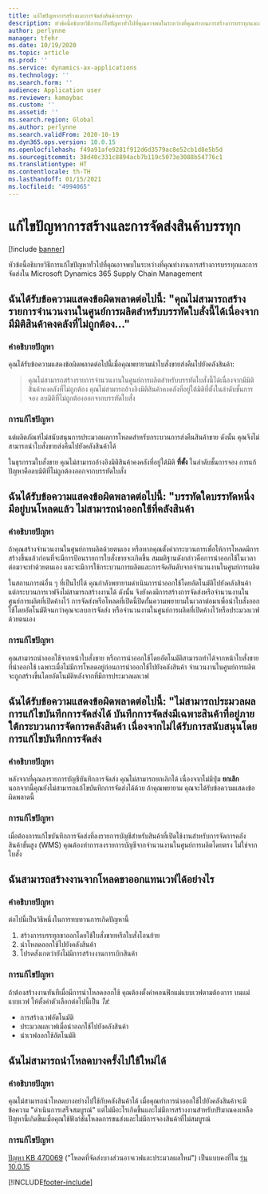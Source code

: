 ```yaml
---
title: แก้ไขปัญหาการสร้างและการจัดส่งสินค้าบรรทุก
description: หัวข้อนี้อธิบายวิธีการแก้ไขปัญหาทั่วไปที่คุณอาจพบในระหว่างที่คุณทำงานการสร้างการบรรทุกและการจัดส่งใน Microsoft Dynamics 365 Supply Chain Management
author: perlynne
manager: tfehr
ms.date: 10/19/2020
ms.topic: article
ms.prod: ''
ms.service: dynamics-ax-applications
ms.technology: ''
ms.search.form: ''
audience: Application user
ms.reviewer: kamaybac
ms.custom: ''
ms.assetid: ''
ms.search.region: Global
ms.author: perlynne
ms.search.validFrom: 2020-10-19
ms.dyn365.ops.version: 10.0.15
ms.openlocfilehash: f49a91afe9281f912d6d3579ac8e52cb1d8e5b5d
ms.sourcegitcommit: 38d40c331c8894acb7b119c5073e3088b54776c1
ms.translationtype: HT
ms.contentlocale: th-TH
ms.lasthandoff: 01/15/2021
ms.locfileid: "4994065"
---
```

# <a name="troubleshoot-load-building-and-shipments"></a>แก้ไขปัญหาการสร้างและการจัดส่งสินค้าบรรทุก

[!include [banner](../includes/banner.md)]

หัวข้อนี้อธิบายวิธีการแก้ไขปัญหาทั่วไปที่คุณอาจพบในระหว่างที่คุณทำงานการสร้างการบรรทุกและการจัดส่งใน Microsoft Dynamics 365 Supply Chain Management

## <a name="i-receive-the-following-error-message-you-cant-create-a-load-line-for-this-order-line-because-it-contains-inventory-dimensions-that-are-invalid"></a>ฉันได้รับข้อความแสดงข้อผิดพลาดต่อไปนี้: "คุณไม่สามารถสร้างรายการจำนวนงานในศูนย์การผลิตสำหรับบรรทัดใบสั่งนี้ได้เนื่องจากมีมิติสินค้าคงคลังที่ไม่ถูกต้อง..."

### <a name="issue-description"></a>คำอธิบายปัญหา

คุณได้รับข้อความแสดงข้อผิดพลาดต่อไปนี้เมื่อคุณพยายามนำใบสั่งขายส่งคืนไปยังคลังสินค้า:

> คุณไม่สามารถสร้างรายการจำนวนงานในศูนย์การผลิตสำหรับบรรทัดใบสั่งนี้ได้เนื่องจากมีมิติสินค้าคงคลังที่ไม่ถูกต้อง คุณไม่สามารถอ้างอิงมิติสินค้าคงคลังที่อยู่ใต้มิติที่ตั้งในลำดับชั้นการจอง ลบมิติที่ไม่ถูกต้องออกจากบรรทัดใบสั่ง

### <a name="issue-resolution"></a>การแก้ไขปัญหา

แต่ผลิตภัณฑ์ไม่สนับสนุนการประมวลผลการโหลดสำหรับกระบวนการส่งคืนสินค้าขาย ดังนั้น คุณจึงไม่สามารถนำใบสั่งขายส่งคืนไปยังคลังสินค้าได้

ในธุรกรรมใบสั่งขาย คุณไม่สามารถอ้างอิงมิติสินค้าคงคลังที่อยู่ใต้มิติ **ที่ตั้ง** ในลำดับชั้นการจอง การแก้ปัญหาคือลบมิติที่ไม่ถูกต้องออกจากบรรทัดใบสั่ง

## <a name="i-receive-the-following-error-message-one-of-the-lines-is-already-on-a-load-unable-to-release-to-warehouse"></a>ฉันได้รับข้อความแสดงข้อผิดพลาดต่อไปนี้: "บรรทัดใดบรรทัดหนึ่งมีอยู่บนโหลดแล้ว ไม่สามารถนำออกใช้ที่คลังสินค้า

### <a name="issue-description"></a>คำอธิบายปัญหา

ถ้าคุณสร้างจำนวนงานในศูนย์การผลิตด้วยตนเอง หรือหากคุณตั้งค่ากระบวนการเพื่อให้การโหลดมีการสร้างขึ้นแล้วก่อนที่จะมีการป้อนรายการใบสั่งขายจะเกิดขึ้น สมมติฐานดังกล่าวคือการนำออกใช้ในเวลาต่อมาจะทำด้วยตนเอง และจะมีการใช้กระบวนการผลิตและการจัดอันดับจากจำนวนงานในศูนย์การผลิต

ในสถานการณ์อื่น ๆ ที่เป็นไปได้ คุณกำลังพยายามดำเนินการนำออกใช้โดยอัตโนมัติไปยังคลังสินค้า แต่กระบวนการเวฟจึงไม่สามารถสร้างงานได้ ดังนั้น จึงยังคงมีการสร้างการจัดส่งหรือจำนวนงานในศูนย์การผลิตที่เปิดค้างไว้ การจัดส่งหรือโหลดที่เปิดนี้ปิดกั้นความพยายามในเวลาต่อมาเพื่อนำใบสั่งออกใช้โดยอัตโนมัติจนกว่าคุณจะลบการจัดส่ง หรือจำนวนงานในศูนย์การผลิตที่เปิดค้างไว้หรือประมวลเวฟด้วยตนเอง

### <a name="issue-resolution"></a>การแก้ไขปัญหา

คุณสามารถนำออกใช้จากหน้าใบสั่งขาย หรือการนำออกใช้โดยอัตโนมัติสามารถทำได้จากหน้าใบสั่งขายที่นำออกใช้ เฉพาะเมื่อไม่มีการโหลดอยู่ก่อนการนำออกใช้ไปยังคลังสินค้า จำนวนงานในศูนย์การผลิตจะถูกสร้างขึ้นโดยอัตโนมัติหลังจากที่มีการประมวลผลเวฟ

## <a name="i-receive-the-following-error-message-the-delivery-note-correction-cant-be-processed-the-delivery-note-only-contains-items-that-are-subject-to-warehouse-management-processes-as-these-are-not-supported-by-delivery-note-correction"></a>ฉันได้รับข้อความแสดงข้อผิดพลาดต่อไปนี้: "ไม่สามารถประมวลผลการแก้ไขบันทึกการจัดส่งได้ บันทึกการจัดส่งมีเฉพาะสินค้าที่อยู่ภายใต้กระบวนการจัดการคลังสินค้า เนื่องจากไม่ได้รับการสนับสนุนโดยการแก้ไขบันทึกการจัดส่ง

### <a name="issue-description"></a>คำอธิบายปัญหา

หลังจากที่คุณลงรายการบัญชีบันทึกการจัดส่ง คุณไม่สามารถยกเลิกได้ เนื่องจากไม่มีปุ่ม **ยกเลิก** นอกจากนี้คุณยังไม่สามารถแก้ไขบันทึกการจัดส่งได้ด้วย ถ้าคุณพยายาม คุณจะได้รับข้อความแสดงข้อผิดพลาดนี้

### <a name="issue-resolution"></a>การแก้ไขปัญหา

เมื่อต้องการแก้ไขบันทึกการจัดส่งที่ลงรายการบัญชีสำหรับสินค้าที่เปิดใช้งานสำหรับการจัดการคลังสินค้าขั้นสูง (WMS) คุณต้องทำการลงรายการบัญชีจากจำนวนงานในศูนย์การผลิตโดยตรง ไม่ใช่จากใบสั่ง

## <a name="how-can-i-create-work-from-outbound-loads-instead-of-waves"></a>ฉันสามารถสร้างงานจากโหลดขาออกแทนเวฟได้อย่างไร

### <a name="issue-description"></a>คำอธิบายปัญหา

ต่อไปนี้เป็นวิธีหนึ่งในการทบทวนการเกิดปัญหานี้

1. สร้างการบรรทุกขาออกโดยใช้ใบสั่งขายหรือใบสั่งโอนย้าย
2. นำโหลดออกใช้ไปยังคลังสินค้า
3. โปรดสังเกตว่ายังไม่มีการสร้างงานการเบิกสินค้า

### <a name="issue-resolution"></a>การแก้ไขปัญหา

ถ้าต้องสร้างงานทันทีเมื่อมีการนำโหลดออกใช้ คุณต้องตั้งค่าคอนฟิกแม่แบบเวฟตามต้องการ บนแม่แบบเวฟ ให้ตั้งค่าตัวเลือกต่อไปนี้เป็น *ใช่*:

- การสร้างเวฟอัตโนมัติ
- ประมวลผลเวฟเมื่อนำออกใช้ไปยังคลังสินค้า
- นำเวฟออกใช้อัตโนมัติ

## <a name="i-cant-re-release-a-partially-shipped-load"></a>ฉันไม่สามารถนำโหลดบางครั้งไปใช้ใหม่ได้

### <a name="issue-description"></a>คำอธิบายปัญหา

คุณไม่สามารถนำโหลดบางอย่างไปใช้กับคลังสินค้าได้ เมื่อคุณทำการนำออกใช้ไปยังคลังสินค้าจะมีข้อความ "ดำเนินการเสร็จสมบูรณ์" แต่ไม่มีอะไรเกิดขึ้นและไม่มีการสร้างงานสำหรับปริมาณคงเหลือ ปัญหานี้เกิดขึ้นเมื่อคุณใช้ฟังก์ชันโหลดการขนส่งและไม่มีการจองสินค้าที่ไม่สมบูรณ์

### <a name="issue-resolution"></a>การแก้ไขปัญหา

[ปัญหา KB 470069](https://fix.lcs.dynamics.com/Issue/Details?kb=4574490&bugId=470069&dbType=3&qc=84ce1e09d7032d8b8ef86f5a0c68b86badf3dfaf29686c5ebbe97c53c0957b5f) ("โหลดที่จัดส่งบางส่วนอาจเวฟและประมวลผลใหม่") เป็นแบบคงที่ใน [รุ่น 10.0.15](../get-started/whats-new-scm-10-0-15.md)


[!INCLUDE[footer-include](../../includes/footer-banner.md)]